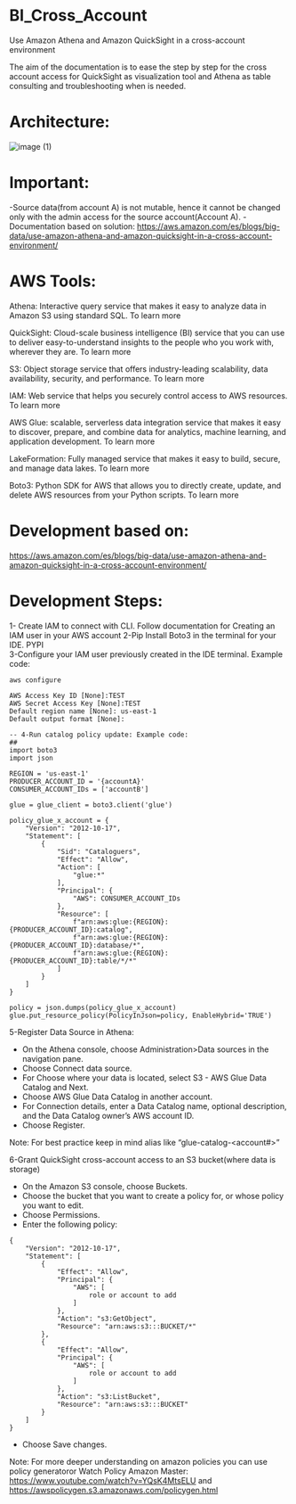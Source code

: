 # BI_Cross_Account

Use Amazon Athena and Amazon QuickSight in a cross-account environment

The aim of the documentation is to ease the step by step for the cross account access for QuickSight as visualization tool and Athena as table consulting and troubleshooting when is needed. 


# Architecture:

![image (1)](https://github.com/acunah105/BI_Cross_Account/assets/62151237/5378d100-20be-43d5-b119-d64d79e03d84)


# Important:

-Source data(from account A) is not mutable, hence it cannot be changed only with the admin access for the source account(Account A).
-Documentation based on solution: https://aws.amazon.com/es/blogs/big-data/use-amazon-athena-and-amazon-quicksight-in-a-cross-account-environment/


# AWS Tools:


Athena: Interactive query service that makes it easy to analyze data in Amazon S3 using standard SQL. To learn more 

QuickSight: Cloud-scale business intelligence (BI) service that you can use to deliver easy-to-understand insights to the people who you work with, wherever they are. To learn more

S3: Object storage service that offers industry-leading scalability, data availability, security, and performance. To learn more

IAM: Web service that helps you securely control access to AWS resources. To learn more

AWS Glue:  scalable, serverless data integration service that makes it easy to discover, prepare, and combine data for analytics, machine learning, and application development. To learn more

LakeFormation: Fully managed service that makes it easy to build, secure, and manage data lakes. To learn more

Boto3: Python SDK for AWS that allows you to directly create, update, and delete AWS resources from your Python scripts. To learn more


# Development based on:

 https://aws.amazon.com/es/blogs/big-data/use-amazon-athena-and-amazon-quicksight-in-a-cross-account-environment/


# Development Steps: 


1- Create IAM to connect with CLI. Follow documentation for Creating an IAM user in your AWS account
2-Pip Install Boto3 in the terminal for your IDE. PYPI   
3-Configure your IAM user previously created in the IDE terminal. Example code:

```
aws configure 

AWS Access Key ID [None]:TEST
AWS Secret Access Key [None]:TEST
Default region name [None]: us-east-1 
Default output format [None]: 

-- 4-Run catalog policy update: Example code:
##
import boto3
import json

REGION = 'us-east-1'
PRODUCER_ACCOUNT_ID = '{accountA}'
CONSUMER_ACCOUNT_IDs = ['accountB']

glue = glue_client = boto3.client('glue')

policy_glue_x_account = {
    "Version": "2012-10-17",
    "Statement": [
        {
            "Sid": "Cataloguers",
            "Effect": "Allow",
            "Action": [
                "glue:*"
            ],
            "Principal": {
                "AWS": CONSUMER_ACCOUNT_IDs
            },
            "Resource": [
                f"arn:aws:glue:{REGION}:{PRODUCER_ACCOUNT_ID}:catalog",
                f"arn:aws:glue:{REGION}:{PRODUCER_ACCOUNT_ID}:database/*",
                f"arn:aws:glue:{REGION}:{PRODUCER_ACCOUNT_ID}:table/*/*"
            ]
        }
    ]
}

policy = json.dumps(policy_glue_x_account)
glue.put_resource_policy(PolicyInJson=policy, EnableHybrid='TRUE')
```

5-Register Data Source in Athena:

* On the Athena console, choose Administration>Data sources in the navigation pane.
* Choose Connect data source.
* For Choose where your data is located, select S3 - AWS Glue Data Catalog and Next.
* Choose AWS Glue Data Catalog in another account.
* For Connection details, enter a Data Catalog name, optional description, and the Data Catalog owner’s AWS account ID.
* Choose Register.

Note: For best practice keep in mind alias like “glue-catalog-<account#>”

6-Grant QuickSight cross-account access to an S3 bucket(where data is storage)

* On the Amazon S3 console, choose Buckets.
* Choose the bucket that you want to create a policy for, or whose policy you want to edit.
* Choose Permissions.
* Enter the following policy:

```
{
    "Version": "2012-10-17",
    "Statement": [
        {
            "Effect": "Allow",
            "Principal": {
                "AWS": [
                    role or account to add
                ]
            },
            "Action": "s3:GetObject",
            "Resource": "arn:aws:s3:::BUCKET/*"
        },
        {
            "Effect": "Allow",
            "Principal": {
                "AWS": [
                    role or account to add
                ]
            },
            "Action": "s3:ListBucket",
            "Resource": "arn:aws:s3:::BUCKET"
        }
    ]
}
```
* Choose Save changes.

Note: For more deeper understanding on amazon policies you can use policy generatoror Watch Policy Amazon Master: https://www.youtube.com/watch?v=YQsK4MtsELU and https://awspolicygen.s3.amazonaws.com/policygen.html

